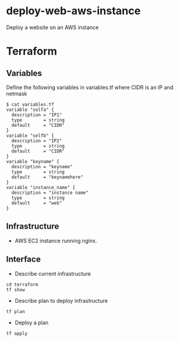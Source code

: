 # deploy-web-aws-instance

Deploy a website on an AWS instance

# Terraform

## Variables

Define the following variables in variables.tf where CIDR is an IP and netmask

```
$ cat variables.tf 
variable "selfa" {
  description = "IP1"
  type        = string
  default     = "CIDR"
}
variable "selfb" {
  description = "IP2"
  type        = string
  default     = "CIDR"
}
variable "keyname" {
  description = "keyname"
  type        = string
  default     = "keynamehere"
}
variable "instance_name" {
  description = "instance name"
  type        = string
  default     = "web"
}
```

## Infrastructure

* AWS EC2 instance running nginx.

## Interface

* Describe current infrastructure

```
cd terraform
tf show
```

* Describe plan to deploy infrastructure

```
tf plan
```

* Deploy a plan

```
tf apply
```
